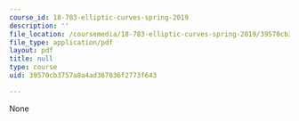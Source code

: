 ```yaml
---
course_id: 18-783-elliptic-curves-spring-2019
description: ''
file_location: /coursemedia/18-783-elliptic-curves-spring-2019/39570cb3757a8a4ad367036f2773f643_MIT18_783S19_lec1.pdf
file_type: application/pdf
layout: pdf
title: null
type: course
uid: 39570cb3757a8a4ad367036f2773f643

---
```

None